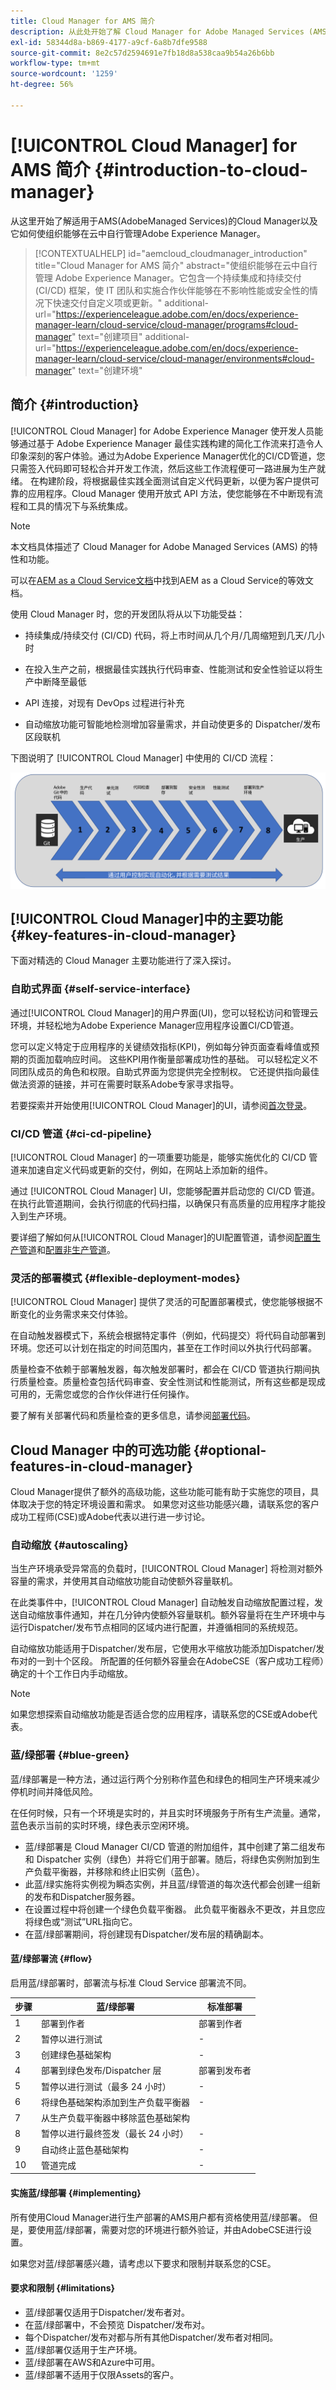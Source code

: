```yaml
---
title: Cloud Manager for AMS 简介
description: 从此处开始了解 Cloud Manager for Adobe Managed Services (AMS) 以及它如何使组织能够在云中自行管理 Adobe Experience Manager。
exl-id: 58344d8a-b869-4177-a9cf-6a8b7dfe9588
source-git-commit: 8e2c57d2594691e7fb18d8a538caa9b54a26b6bb
workflow-type: tm+mt
source-wordcount: '1259'
ht-degree: 56%

---
```



# [!UICONTROL Cloud Manager] for AMS 简介 {#introduction-to-cloud-manager}

从这里开始了解适用于AMS(AdobeManaged Services)的Cloud Manager以及它如何使组织能够在云中自行管理Adobe Experience Manager。

>[!CONTEXTUALHELP]
>id="aemcloud_cloudmanager_introduction"
>title="Cloud Manager for AMS 简介"
>abstract="使组织能够在云中自行管理 Adobe Experience Manager。它包含一个持续集成和持续交付 (CI/CD) 框架，使 IT 团队和实施合作伙伴能够在不影响性能或安全性的情况下快速交付自定义项或更新。"
>additional-url="https://experienceleague.adobe.com/en/docs/experience-manager-learn/cloud-service/cloud-manager/programs#cloud-manager" text="创建项目"
>additional-url="https://experienceleague.adobe.com/en/docs/experience-manager-learn/cloud-service/cloud-manager/environments#cloud-manager" text="创建环境"

## 简介 {#introduction}

[!UICONTROL Cloud Manager] for Adobe Experience Manager 使开发人员能够通过基于 Adobe Experience Manager 最佳实践构建的简化工作流来打造令人印象深刻的客户体验。通过为Adobe Experience Manager优化的CI/CD管道，您只需签入代码即可轻松合并开发工作流，然后这些工作流程便可一路进展为生产就绪。 在构建阶段，将根据最佳实践全面测试自定义代码更新，以便为客户提供可靠的应用程序。Cloud Manager 使用开放式 API 方法，使您能够在不中断现有流程和工具的情况下与系统集成。

>[!NOTE]
>
>本文档具体描述了 Cloud Manager for Adobe Managed Services (AMS) 的特性和功能。
>
>可以在[AEM as a Cloud Service文档](https://experienceleague.adobe.com/zh-hans/docs/experience-manager-cloud-service/content/implementing/home)中找到AEM as a Cloud Service的等效文档。

使用 Cloud Manager 时，您的开发团队将从以下功能受益：

* 持续集成/持续交付 (CI/CD) 代码，将上市时间从几个月/几周缩短到几天/几小时

* 在投入生产之前，根据最佳实践执行代码审查、性能测试和安全性验证以将生产中断降至最低

* API 连接，对现有 DevOps 过程进行补充

* 自动缩放功能可智能地检测增加容量需求，并自动使更多的 Dispatcher/发布区段联机

下图说明了 [!UICONTROL Cloud Manager] 中使用的 CI/CD 流程：

![CI/CD 流](/help/assets/screen_shot_2018-05-12at73843pm.png)

## [!UICONTROL Cloud Manager]中的主要功能 {#key-features-in-cloud-manager}

下面对精选的 Cloud Manager 主要功能进行了深入探讨。

### 自助式界面 {#self-service-interface}

通过[!UICONTROL Cloud Manager]的用户界面(UI)，您可以轻松访问和管理云环境，并轻松地为Adobe Experience Manager应用程序设置CI/CD管道。

您可以定义特定于应用程序的关键绩效指标(KPI)，例如每分钟页面查看峰值或预期的页面加载响应时间。 这些KPI用作衡量部署成功性的基础。 可以轻松定义不同团队成员的角色和权限。自助式界面为您提供完全控制权。 它还提供指向最佳做法资源的链接，并可在需要时联系Adobe专家寻求指导。

若要探索并开始使用[!UICONTROL Cloud Manager]的UI，请参阅[首次登录](/help/getting-started/first-time-login.md)。

### CI/CD 管道 {#ci-cd-pipeline}

[!UICONTROL Cloud Manager] 的一项重要功能是，能够实施优化的 CI/CD 管道来加速自定义代码或更新的交付，例如，在网站上添加新的组件。

通过 [!UICONTROL Cloud Manager] UI，您能够配置并启动您的 CI/CD 管道。在执行此管道期间，会执行彻底的代码扫描，以确保只有高质量的应用程序才能投入到生产环境。

要详细了解如何从[!UICONTROL Cloud Manager]的UI配置管道，请参阅[配置生产管道](/help/using/production-pipelines.md)和[配置非生产管道](/help/using/non-production-pipelines.md)。

### 灵活的部署模式 {#flexible-deployment-modes}

[!UICONTROL Cloud Manager] 提供了灵活的可配置部署模式，使您能够根据不断变化的业务需求来交付体验。

在自动触发器模式下，系统会根据特定事件（例如，代码提交）将代码自动部署到环境。您还可以计划在指定的时间范围内，甚至在工作时间以外执行代码部署。

质量检查不依赖于部署触发器，每次触发部署时，都会在 CI/CD 管道执行期间执行质量检查。质量检查包括代码审查、安全性测试和性能测试，所有这些都是现成可用的，无需您或您的合作伙伴进行任何操作。

要了解有关部署代码和质量检查的更多信息，请参阅[部署代码](/help/using/code-deployment.md)。

## Cloud Manager 中的可选功能 {#optional-features-in-cloud-manager}

Cloud Manager提供了额外的高级功能，这些功能可能有助于实施您的项目，具体取决于您的特定环境设置和需求。 如果您对这些功能感兴趣，请联系您的客户成功工程师(CSE)或Adobe代表以进行进一步讨论。

### 自动缩放 {#autoscaling}

当生产环境承受异常高的负载时，[!UICONTROL Cloud Manager] 将检测对额外容量的需求，并使用其自动缩放功能自动使额外容量联机。

在此类事件中，[!UICONTROL Cloud Manager] 自动触发自动缩放配置过程，发送自动缩放事件通知，并在几分钟内使额外容量联机。额外容量将在生产环境中与运行Dispatcher/发布节点相同的区域内进行配置，并遵循相同的系统规范。

自动缩放功能适用于Dispatcher/发布层，它使用水平缩放功能添加Dispatcher/发布对的一到十个区段。 所配置的任何额外容量会在AdobeCSE（客户成功工程师）确定的十个工作日内手动缩放。

>[!NOTE]
>
>如果您想探索自动缩放功能是否适合您的应用程序，请联系您的CSE或Adobe代表。

### 蓝/绿部署 {#blue-green}

蓝/绿部署是一种方法，通过运行两个分别称作蓝色和绿色的相同生产环境来减少停机时间并降低风险。

在任何时候，只有一个环境是实时的，并且实时环境服务于所有生产流量。通常，蓝色表示当前的实时环境，绿色表示空闲环境。

* 蓝/绿部署是 Cloud Manager CI/CD 管道的附加组件，其中创建了第二组发布和 Dispatcher 实例（绿色）并将它们用于部署。随后，将绿色实例附加到生产负载平衡器，并移除和终止旧实例（蓝色）。
* 此蓝/绿实施将实例视为瞬态实例，并且蓝/绿管道的每次迭代都会创建一组新的发布和Dispatcher服务器。
* 在设置过程中将创建一个绿色负载平衡器。 此负载平衡器永不更改，并且您应将绿色或“测试”URL指向它。
* 在蓝/绿部署期间，将创建现有Dispatcher/发布层的精确副本。

#### 蓝/绿部署流 {#flow}

启用蓝/绿部署时，部署流与标准 Cloud Service 部署流不同。

| 步骤 | 蓝/绿部署 | 标准部署 |
|---|---|---|
| 1 | 部署到作者 | 部署到作者 |
| 2 | 暂停以进行测试 | - |
| 3 | 创建绿色基础架构 | - |
| 4 | 部署到绿色发布/Dispatcher 层 | 部署到发布者 |
| 5 | 暂停以进行测试（最多 24 小时） | - |
| 6 | 将绿色基础架构添加到生产负载平衡器 | - |
| 7 | 从生产负载平衡器中移除蓝色基础架构 |
| 8 | 暂停以进行最终签发（最长 24 小时） | - |
| 9 | 自动终止蓝色基础架构 | - |
| 10 | 管道完成 | - |

#### 实施蓝/绿部署 {#implementing}

所有使用Cloud Manager进行生产部署的AMS用户都有资格使用蓝/绿部署。 但是，要使用蓝/绿部署，需要对您的环境进行额外验证，并由AdobeCSE进行设置。

如果您对蓝/绿部署感兴趣，请考虑以下要求和限制并联系您的CSE。

#### 要求和限制 {#limitations}

* 蓝/绿部署仅适用于Dispatcher/发布者对。
* 在蓝/绿部署中，不会预览 Dispatcher/发布对。
* 每个Dispatcher/发布对都与所有其他Dispatcher/发布者对相同。
* 蓝/绿部署仅适用于生产环境。
* 蓝/绿部署在AWS和Azure中可用。
* 蓝/绿部署不适用于仅限Assets的客户。
